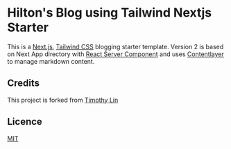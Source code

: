 
# Hilton's Blog using Tailwind Nextjs Starter

This is a [Next.js](https://nextjs.org/), [Tailwind CSS](https://tailwindcss.com/) blogging starter template. Version 2 is based on Next App directory with [React Server Component](https://nextjs.org/docs/getting-started/react-essentials#server-components) and uses [Contentlayer](https://www.contentlayer.dev/) to manage markdown content.


## Credits

This project is forked from [Timothy Lin](https://www.timlrx.com)
## Licence

[MIT](https://github.com/timlrx/tailwind-nextjs-starter-blog/blob/main/LICENSE) 
